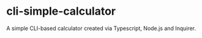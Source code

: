 # cli-simple-calculator
A simple CLI-based calculator created via Typescript, Node.js and Inquirer.
